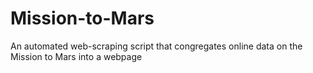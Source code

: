 # Mission-to-Mars
An automated web-scraping script that congregates online data on the Mission to Mars into a webpage
